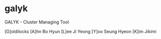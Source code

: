 # galyk

GALYK - Cluster Managing Tool

[G]oldilocks
[A]hn Bo Hyun
[L]ee Ji Yeong
[Y]oo Seung Hyeon
[K]im Jikimi
